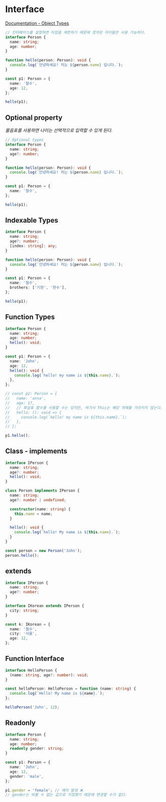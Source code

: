 # Interface

[Documentation - Object Types](https://www.typescriptlang.org/docs/handbook/interfaces.html)

```typescript
// 인터페이스를 설정하면 타입을 제한하기 때문에 정의된 아이들만 사용 가능하다.
interface Person {
  name: string;
  age: number;
}

function hello(person: Person): void {
  console.log(`안녕하세요! 저는 ${person.name} 입니다.`);
}

const p1: Person = {
  name: '철수',
  age: 12,
};

hello(p1);
```

## Optional property

_물음표를 사용하면 나이는 선택적으로 입력할 수 있게 된다._

```typescript
// Optional types
interface Person {
  name: string;
  age?: number;
}

function hello(person: Person): void {
  console.log(`안녕하세요! 저는 ${person.name} 입니다.`);
}

const p1: Person = {
  name: '철수',
};

hello(p1);
```

## Indexable Types

```typescript
interface Person {
  name: string;
  age?: number;
  [index: string]: any;
}

function hello(person: Person): void {
  console.log(`안녕하새요! 저는 ${person.name} 입니다.`);
}

const p1: Person = {
  name: '철수',
  brothers: ['기현', '현수'],
};

hello(p1);
```

## Function Types

```typescript
interface Person {
  name: string;
  age: number;
  hello(): void;
}

const p1: Person = {
  name: 'John',
  age: 12,
  hello(): void {
    console.log(`hello! my name is ${this.name}.`);
  },
};

// const p2: Person = {
//   name: 'anna',
//   age: 17,
//   // 화살표 함수를 사용할 수는 있지만, 여기서 This는 해당 객체를 가리키지 않는다.
//   hello: (): void => {
//     console.log(`hello! my name is ${this.name}.`);
//   },
// };

p1.hello();
```

## Class - implements

```typescript
interface IPerson {
  name: string;
  age?: number;
  hello(): void;
}

class Person implements IPerson {
  name: string;
  age?: number | undefined;

  constructor(name: string) {
    this.name = name;
  }

  hello(): void {
    console.log(`hello! My name is ${this.name}.`);
  }
}

const person = new Person('John');
person.hello();
```

## extends

```typescript
interface IPerson {
  name: string;
  age?: number;
}

interface IKorean extends IPerson {
  city: string;
}

const k: IKorean = {
  name: '철수',
  city: '서울',
  age: 12,
};
```

## Function Interface

```typescript
interface HelloPerson {
  (name: string, age?: number): void;
}

const helloPerson: HelloPerson = function (name: string) {
  console.log(`Hello! My name is ${name}.`);
};

helloPerson('John', 12);
```

## Readonly

```typescript
interface Person {
  name: string;
  age: number;
  readonly gender: string;
}

const p1: Person = {
  name: 'John',
  age: 12,
  gender: 'male',
};

p1.gender = 'female'; // 에러 발생 ❌
// gender는 바뀔 수 없는 값으로 지정했기 때문에 변경할 수가 없다.
```
